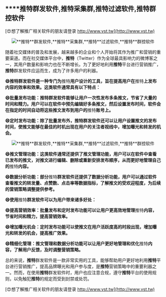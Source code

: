 ## ****推特**群发软件,**推特**采集群,**推特**过滤软件,**推特**群控软件**

[😍想了解推广相关软件的朋友请登录 http://www.vst.tw](http://www.vst.tw)

 <center><img src="https://vst.tw/MP4/tuiguang/png/2.png" alt="**推特**群发软件,**推特**采集群,**推特**过滤软件,**推特**群控软件"></center>

随着社交媒体的普及和发展，越来越多的企业和个人开始将其作为推广和营销的重要渠道。而在社交媒体平台中，**推特**（Twitter）作为全球最具影响力的微博客之一，其用户数量和影响力也在不断增长。为了更好地利用**推特**平台进行营销推广，**推特**群发软件应运而生，成为了许多用户的利器。

**😄**推特**群发软件是一种专门为**推特**用户设计的工具，旨在提高用户在**推特**上发布内容的效率和效果。这类软件通常具有以下特点：**

**😄批量发布功能：**推特**群发软件能够让用户一次性发布多条推文，节省了大量的时间和精力。用户可以在软件中预先编辑好多条推文，然后设置发布时间，软件会在指定的时间自动将这些推文发布到用户的**推特**账号上。**

**😄定时发布功能：除了批量发布外，**推特**群发软件还可以让用户设置推文的发布时间，使推文能够在最佳的时机出现在用户的关注者视线中，增加曝光和转发的机会。**

 <center><img src="https://vst.tw/MP4/tuiguang/png/4.png" alt="**推特**群发软件,**推特**采集群,**推特**过滤软件,**推特**群控软件"></center>

**😄推文管理功能：这类软件通常还提供了推文管理功能，用户可以在软件中查看已发布的推文，对推文进行编辑、删除或重新安排发布顺序，从而更好地管理自己的**推特**内容。**

**😄数据分析功能：部分**推特**群发软件还提供了数据分析功能，用户可以通过软件查看推文的转发量、点赞数、点击率等数据指标，了解推文的受欢迎程度，为后续的营销策略调整提供参考。**

**😄使用**推特**群发软件可以为用户带来诸多好处：**

**😄提高营销效率：批量发布和定时发布功能可以让用户更高效地管理**推特**内容，节省时间和精力，提高营销效率。**

**😄增加曝光机会：定时发布功能可以使推文在用户活跃度高的时段出现，增加曝光和转发的机会，提高推广效果。**

**😄精细化管理：推文管理和数据分析功能可以让用户更好地管理和优化**推特**内容，了解用户反馈，及时调整营销策略。**

总的来说，**推特**群发软件是一款非常实用的工具，能够帮助用户更好地利用**推特**平台进行营销推广，提高品牌曝光和用户参与度，是**推特**营销策略中的重要利器之一。然而，在使用**推特**群发软件时，用户也应注意合规，遵守**推特**平台的使用规则，以免触犯**推特**的规定而受到封禁或处罚。

[😍想了解推广相关软件的朋友请登录 http://www.vst.tw](http://www.vst.tw)



